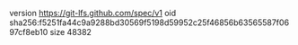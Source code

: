 version https://git-lfs.github.com/spec/v1
oid sha256:f5251fa44c9a9288bd30569f5198d59952c25f46856b63565587f0697cf8eb10
size 48382
